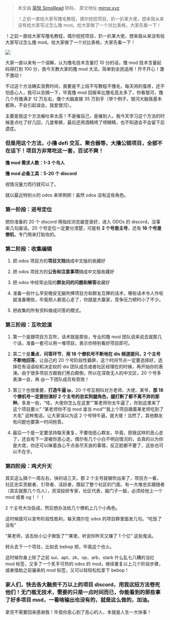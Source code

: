> 本文由 [简悦 SimpRead](http://ksria.com/simpread/) 转码， 原文地址 [mirror.xyz](https://mirror.xyz/0xCD0e394639B2D0b159B41F9dBe0583C33d85e874/8ex9bYsRaA2dwPmrCjAO1bOdpfcWrQviasgNcHEdMEk)

> ！之前一直给大家写撸毛教程，偶尔挖挖项目，扒一扒某大佬，想来我从来没有给大家写过怎么撸 mod。给大家做了一个对比表格，大家先看一下！

！之前一直给大家写撸毛教程，偶尔挖挖项目，扒一扒某大佬，想来我从来没有给大家写过怎么撸 mod。给大家做了一个对比表格，大家先看一下！

![](https://mirror.xyz/_next/image?url=https%3A%2F%2Fimages.mirror-media.xyz%2Fpublication-images%2FyHp7kNTCZNClnagBc5vtH.png&w=3840&q=75)

大家一直以来有一个误解，认为撸毛技术含量打 10 分的话，撸 mod 技术含量起码得打到 100 分，我今天教大家的撸 mod 大法，简单到全民适用！开不开心！激不激动！

不过这个方法确实浪费时间，我要是不上班不写教程不撸毛，每天闲的蛋疼，还不怕恶心人，我可以去搞一下，毕竟撸 mod 回报率比撸毛高太多了，你看银河，撸几个月撸满才 12 万左右，撸个大脑直接 35 万到手（举个例子，银河大脑我基本都熟，不会引起误会，我爱银河）。

主要是我这个方法催吐率太高！不是催自己，是催别人，我今天学习这个方法的时候差点吐了好几回，几度晕厥，最后还用酒精喷了喷眼睛，也不知道会不会留下后遗症。

### 但是用这个方法，小撸 defi 交互、聚合器等，大撸公链项目，全部不在话下！项目方非常吃这一套，百试不爽！

**撸 mod 需求人数：1-3 个鸟人**

**撸 mod 必备工具：5-20 个 discord**

视情况量力而行就可以了。

就以最近特别火的 odos 来举例把！虽然 odos 没有这些角色。

### 第一阶段：进号定位

把你准备的 20 个 discord 用指纹浏览器登录好，进入 ODOs 的 discord，没事来几句废话。20 个号定位一定要分清楚，可能有 **2 个号是主号**，还有 **18 个号是僚机**，专门用来打助攻的。

### 第二阶段：收集编辑

1. 把 odos 项目方的**项目文档**搞成中文版的收藏好

2. 把 odos 项目方的**公告和注意事项**搞成中文版收藏好

3. 把 odos 中经常出现的**群友问的问题和解答**收藏好

4. 准备一些什么早安晚安无脑吹捧项目方和群友互捧的话术，哪些话术令人作呕就准备哪些，毕竟把人都恶心走了，你就是大赢家，竞争压力顿时小了不少。

5. 把收集的所有资料做成问答的模式。

### 第三阶段：互吹尬演

1. 第一个是跟项目方互吹，话术就是那些，专业的撸 mod 团队说来说去就那几个话，准备一套可以用一堆项目，表示你特别看好项目即可。

2. 第二个是**重点**，**问答环节**，**用 18 个僚机号不断地在 dis 频道提问，2 个主号不断地回答**，让自己的 20 个号阶段性霸屏，这个时间节点一定要选择好，选择在有话语权和决定权的 dis 团队成员或者社区经理在的时候，再开始你的表演。由于很多项目方跟我们黑白颠倒，所以在深夜无人的中文区，20 个号多表演一会，再 @一下团队成员有奇效！

3. 第三个也很重要，**打造牛逼 ip**，20 个号互相叫对方老师、大佬、某爷，**那 18 个僚机号一定要扮演好 2 个主号的忠实狗腿角色，腿打断了都不离不弃的那种**。多发一些，“哇，大佬你怎么在这里”“某老师你太牛逼了，你到这里来了这个项目要火” “某老师你不当 mod 谁当 mod”“我上个项目跟着某老师吃到了大毛” 这种鬼话，让大家误以为这 2 个号特牛逼，是大佬！当然了，其他群友有问题也要第一时间抢答。

4. 最后一个是一定要坚持每天重复，不要怕恶心群友，毕竟，把我这样的恶心走了，还会有下一波被你恶心走。偶尔有几个小白不明白情况的，会真的以为你是大佬，你还可以昧着良心干点丧尽天良的事情，反正脸都不要了，这些也可以不在乎。

### 第四阶段：鸡犬升天

其实这么搞个一周左右，快的话三天，那 2 个主号就被吹出来了，项目方一看，社区忠实贡献者、引导者、活跃者，撑起了整个社区的门面，有一大堆忠实跟随者（其实就那几个鸟人），资深投研专家，社区代表，脑门子一敲，必须给他上一个 mod 或者 og！！！

2 个主号大功告成，然后想办法给几个僚机上几个小角色。

这时候就可以宣布阶段性胜利，每天偶尔在 odos 的项目群里面发几句。“吃饭了没有”

“某老师，该去给小公子做饭了”“某佬，听说你昨天又赚了 1 个亿” 这些鬼话。

转头去下一个项目，比如去 bebop 把，毕竟这个也火。

这时候你身上除了之前 sui、apt、zk、op、arb、stark 什么乱七八糟的当红 mod 标签，又多了一个炙手可热的 odos 的 mod，继续重复以上几个阶段步骤，或者借助之前骗来的 mod 标签，又可以轻轻松松拿下 bebop！

### 家人们，快去各大融资千万以上的项目 discord，用我这招方法卷死他们！无门槛无技术，需要的只是一点时间而已，你能看到的那些拿了好多项目 mod，一看啥输出也没有的，就是这么做的，加油。

拿完不需要回来感谢我！毕竟你恶心到了恶心的人，本就是人生一大快事！